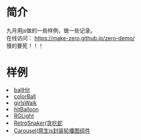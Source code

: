 # 简介
九月用js做的一些样例，做一些记录。    
在线访问： https://make-zero.github.io/zero-demo/    
慢的要死！！！
# 样例
<li><a href="./littleItem/ballHit.html">ballHit</a></li>
<li><a href="./littleItem/colorBall.html">colorBall</a></li>
<li><a href="./littleItem/girlsWalk.html">girlsWalk</a></li>
<li><a href="./littleItem/hitBalloon.html">hitBalloon</a></li>
<li><a href="./littleItem/RGLight.html">RGLight</a></li>
<li><a href="./RetroSnaker/RetroSnaker.html">RetroSnaker(贪吃蛇</a></li>
<li><a href="./Carousel/Carousel.html">Carousel(原生js封装轮播图组件</a></li>